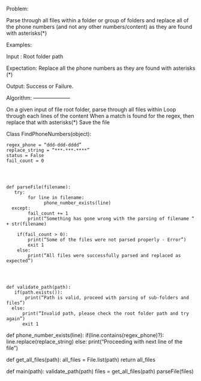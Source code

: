 Problem:

Parse through all files within a folder or group of folders and replace all of the phone numbers (and not any other numbers/content) as they are found with asterisks(*)



Examples:

Input : Root folder path

Expectation: Replace all the phone numbers as they are found with asterisks (*)

Output: Success or Failure. 


Algorithm:
———————

On a given input of file root folder, parse through all files within
Loop through each lines of the content
When a match is found for the regex, then replace that with asterisks(*)
Save the file



Class FindPhoneNumbers(object):

    regex_phone = “ddd-ddd-dddd”
    replace_string = “***-***-****”
    status = False
    fail_count = 0


   

    def parseFile(filename):
       try:
            for line in filename:
                  phone_number_exists(line)
      except:
            fail_count += 1
            print(“Something has gone wrong with the parsing of filename “ + str(filename)

        if(fail_count > 0):
            print(“Some of the files were not parsed properly - Error”)
            exit 1
        else:
            print(“All files were successfully parsed and replaced as expected”)

     


    def validate_path(path):
       if(path.exists()):
           print(“Path is valid, proceed with parsing of sub-folders and files”)
      else:
          print(“Invalid path, please check the root folder path and try again”)
          exit 1


   def phone_number_exists(line):
        if(line.contains(regex_phone)?):
             line.replace(replace_string)
        else:
             print(“Proceeding with next line of the file”)


   def get_all_files(path):
        all_files = File.list(path)
        return all_files


  def main(path):
       validate_path(path)
       files = get_all_files(path)
       parseFile(files)



